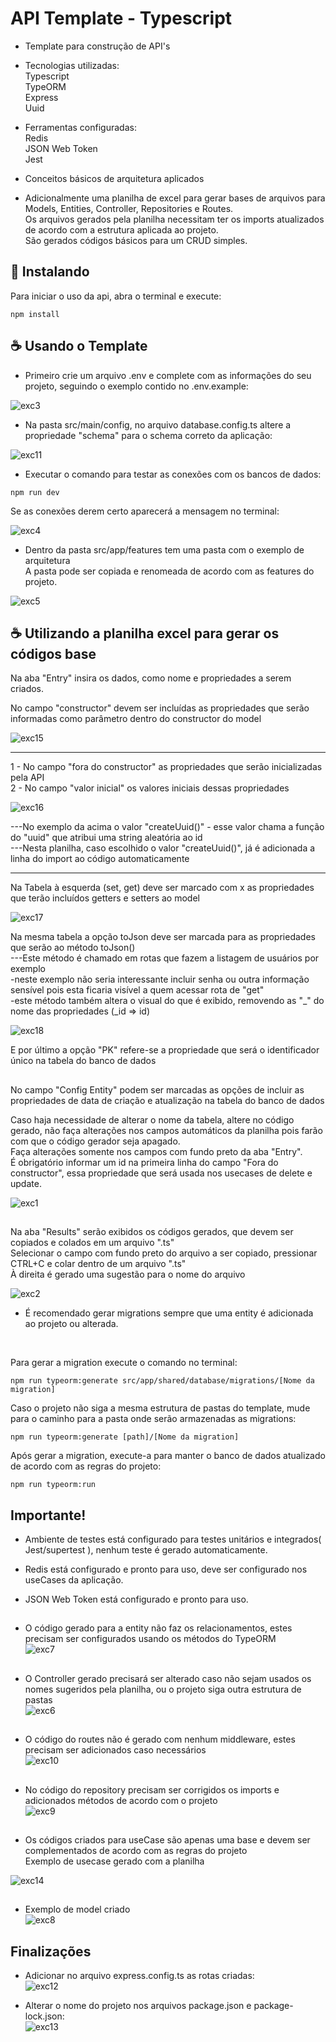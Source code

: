 # API Template - Typescript

- Template para construção de API's<br>

- Tecnologias utilizadas:<br>
  Typescript<br>
  TypeORM<br>
  Express<br>
  Uuid<br>
- Ferramentas configuradas:<br>
  Redis<br>
  JSON Web Token<br>
  Jest<br>
- Conceitos básicos de arquitetura aplicados<br>

- Adicionalmente uma planilha de excel para gerar bases de arquivos para Models, Entities, Controller, Repositories e Routes.<br>
  Os arquivos gerados pela planilha necessitam ter os imports atualizados de acordo com a estrutura aplicada ao projeto.<br>
  São gerados códigos básicos para um CRUD simples.<br>

## 🚀 Instalando

Para iniciar o uso da api, abra o terminal e execute:

```
npm install
```

## ☕ Usando o Template

- Primeiro crie um arquivo .env e complete com as informações do seu projeto, seguindo o exemplo contido no .env.example:<br>

![exc3](https://github.com/Felipe-Bryan/template-api-ts/assets/107513634/b3bb8ae6-74c5-409d-aefc-28d88269b5e1)

- Na pasta src/main/config, no arquivo database.config.ts altere a propriedade "schema" para o schema correto da aplicação:<br>

![exc11](https://github.com/Felipe-Bryan/template-api-ts/assets/107513634/16aa2c23-92b0-4456-9613-cb0c9728a106)

- Executar o comando para testar as conexões com os bancos de dados:<br>

```
npm run dev
```

Se as conexões derem certo aparecerá a mensagem no terminal:<br>

![exc4](https://github.com/Felipe-Bryan/template-api-ts/assets/107513634/139c0b5d-0d45-4218-9497-62734a38d864)

- Dentro da pasta src/app/features tem uma pasta com o exemplo de arquitetura<br>
  A pasta pode ser copiada e renomeada de acordo com as features do projeto.<br>

![exc5](https://github.com/Felipe-Bryan/template-api-ts/assets/107513634/3e41497a-c405-41b5-8bbd-6362d8673713)

## ☕ Utilizando a planilha excel para gerar os códigos base

Na aba "Entry" insira os dados, como nome e propriedades a serem criados.<br>

No campo "constructor" devem ser incluídas as propriedades que serão informadas como parâmetro dentro do constructor do model<br>

![exc15](https://github.com/Felipe-Bryan/template-api-ts/assets/107513634/0f095dde-d8f7-491b-a3aa-2d8d18ae044c)

<hr>
1 - No campo "fora do constructor" as propriedades que serão inicializadas pela API<br>
2 - No campo "valor inicial" os valores iniciais dessas propriedades<br>

![exc16](https://github.com/Felipe-Bryan/template-api-ts/assets/107513634/a0bbf0b9-5f88-441e-b0a8-2f36a6471cd4)

---No exemplo da acima o valor "createUuid()" - esse valor chama a função do "uuid" que atribui uma string aleatória ao id<br>
---Nesta planilha, caso escolhido o valor "createUuid()", já é adicionada a linha do import ao código automaticamente<br>

<hr>
Na Tabela à esquerda (set, get) deve ser marcado com x as propriedades que terão incluídos getters e setters ao model<br>

![exc17](https://github.com/Felipe-Bryan/template-api-ts/assets/107513634/c52677f3-19b3-49fd-ac0a-d005caa750b6)

Na mesma tabela a opção toJson deve ser marcada para as propriedades que serão ao método toJson()<br>
---Este método é chamado em rotas que fazem a listagem de usuários por exemplo <br>
-neste exemplo não seria interessante incluir senha ou outra informação sensível pois esta ficaria visível a quem acessar rota de "get"<br>
-este método também altera o visual do que é exibido, removendo as "\_" do nome das propriedades (\_id => id)<br>

![exc18](https://github.com/Felipe-Bryan/template-api-ts/assets/107513634/0e92909c-f283-4328-a8b6-ee359d5c93bf)

E por último a opção "PK" refere-se a propriedade que será o identificador único na tabela do banco de dados<br>

##
No campo "Config Entity" podem ser marcadas as opções de incluir as propriedades de data de criação e atualização na tabela do banco de dados<br>

Caso haja necessidade de alterar o nome da tabela, altere no código gerado, não faça alterações nos campos automáticos da planilha pois farão com que o código gerador seja apagado.<br>
Faça alterações somente nos campos com fundo preto da aba "Entry".<br>
É obrigatório informar um id na primeira linha do campo "Fora do constructor", essa propriedade que será usada nos usecases de delete e update.<br>

![exc1](https://github.com/Felipe-Bryan/template-api-ts/assets/107513634/10fa992d-ee26-4eff-b0b7-e529ce508653)

##
Na aba "Results" serão exibidos os códigos gerados, que devem ser copiados e colados em um arquivo ".ts"<br>
Selecionar o campo com fundo preto do arquivo a ser copiado, pressionar CTRL+C e colar dentro de um arquivo ".ts"<br>
À direita é gerado uma sugestão para o nome do arquivo

![exc2](https://github.com/Felipe-Bryan/template-api-ts/assets/107513634/5cf645b5-916e-49fe-95a9-639f92c72c40)

- É recomendado gerar migrations sempre que uma entity é adicionada ao projeto ou alterada.<br>
<br>

Para gerar a migration execute o comando no terminal:

```
npm run typeorm:generate src/app/shared/database/migrations/[Nome da migration]
```

Caso o projeto não siga a mesma estrutura de pastas do template, mude para o caminho para a pasta onde serão armazenadas as migrations:<br>

```
npm run typeorm:generate [path]/[Nome da migration]
```

Após gerar a migration, execute-a para manter o banco de dados atualizado de acordo com as regras do projeto:

```
npm run typeorm:run
```

## Importante!

- Ambiente de testes está configurado para testes unitários e integrados( Jest/supertest ), nenhum teste é gerado automaticamente.

- Redis está configurado e pronto para uso, deve ser configurado nos useCases da aplicação.

- JSON Web Token está configurado e pronto para uso.

##
- O código gerado para a entity não faz os relacionamentos, estes precisam ser configurados usando os métodos do TypeORM<br>
![exc7](https://github.com/Felipe-Bryan/template-api-ts/assets/107513634/2208863b-acd0-4ebe-b393-88b2799d5866)

  ##
- O Controller gerado precisará ser alterado caso não sejam usados os nomes sugeridos pela planilha, ou o projeto siga outra estrutura de pastas<br>
![exc6](https://github.com/Felipe-Bryan/template-api-ts/assets/107513634/9af48a1b-ff01-4ecc-bd0f-b9f0bf4a2417)

  ##
- O código do routes não é gerado com nenhum middleware, estes precisam ser adicionados caso necessários<br>
![exc10](https://github.com/Felipe-Bryan/template-api-ts/assets/107513634/ba82f306-bdc6-4f49-96b7-f27928b009c5)
  
##
- No código do repository precisam ser corrigidos os imports e adicionados métodos de acordo com o projeto<br>
![exc9](https://github.com/Felipe-Bryan/template-api-ts/assets/107513634/ab29467e-b293-4554-8851-6c4086bbb4da)

##
- Os códigos criados para useCase são apenas uma base e devem ser complementados de acordo com as regras do projeto<br>
Exemplo de usecase gerado com a planilha<br>

![exc14](https://github.com/Felipe-Bryan/template-api-ts/assets/107513634/5f916e3a-9094-4a2a-a71f-da5f5598baff)

##
- Exemplo de model criado<br>
![exc8](https://github.com/Felipe-Bryan/template-api-ts/assets/107513634/e6e28e5f-942f-40ee-a1e9-1f28e929332c)
  
## Finalizações

- Adicionar no arquivo express.config.ts as rotas criadas:<br>
![exc12](https://github.com/Felipe-Bryan/template-api-ts/assets/107513634/525702f1-654f-479f-ae5c-fc8dcc314a98)

- Alterar o nome do projeto nos arquivos package.json e package-lock.json:<br>
![exc13](https://github.com/Felipe-Bryan/template-api-ts/assets/107513634/e187b696-585c-49d0-9fdc-620f98dd0706)

